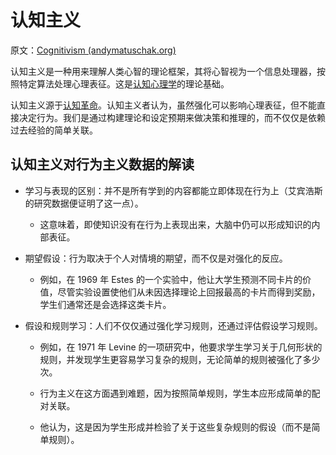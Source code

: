 # 认知主义

原文：[Cognitivism (andymatuschak.org)](https://notes.andymatuschak.org/zCyoCsqj8ZNUR7vfYKVCUu7)

认知主义是一种用来理解人类心智的理论框架，其将心智视为一个信息处理器，按照特定算法处理心理表征。这是[认知心理学](https://notes.andymatuschak.org/z5h4qfsMg1t1vC9EnfiAdK1)的理论基础。

认知主义源于[认知革命](https://notes.andymatuschak.org/zQ7SznVVFocQtB24Db6feG8)。认知主义者认为，虽然强化可以影响心理表征，但不能直接决定行为。我们是通过构建理论和设定预期来做决策和推理的，而不仅仅是依赖过去经验的简单关联。

## 认知主义对行为主义数据的解读

- 学习与表现的区别：并不是所有学到的内容都能立即体现在行为上（艾宾浩斯的研究数据便证明了这一点）。

  - 这意味着，即使知识没有在行为上表现出来，大脑中仍可以形成知识的内部表征。

- 期望假设：行为取决于个人对情境的期望，而不仅是对强化的反应。

  - 例如，在 1969 年 Estes 的一个实验中，他让大学生预测不同卡片的价值，尽管实验设置使他们从未因选择理论上回报最高的卡片而得到奖励，学生们通常还是会选择这类卡片。

- 假设和规则学习：人们不仅仅通过强化学习规则，还通过评估假设学习规则。

  - 例如，在 1971 年 Levine 的一项研究中，他要求学生学习关于几何形状的规则，并发现学生更容易学习复杂的规则，无论简单的规则被强化了多少次。

  - 行为主义在这方面遇到难题，因为按照简单规则，学生本应形成简单的配对关联。

  - 他认为，这是因为学生形成并检验了关于这些复杂规则的假设（而不是简单规则）。